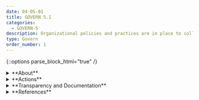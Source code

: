 ```yaml
---
date: 04-05-01
title: GOVERN 5.1
categories:
  - GOVERN-5
description: Organizational policies and practices are in place to collect, consider, prioritize, and integrate external stakeholder feedback regarding the potential individual and societal impacts related to AI risks.
type: Govern
order_number: 1
---
```

{::options parse_block_html="true" /}


<details>
<summary markdown="span">**About**</summary>
<br>
Beyond Internal and laboratory-based system testing, organizational policies and practices should also consider AI system fitness-for-purpose related to the intended context of use.

Participatory stakeholder engagement is one type of qualitative activity to help AI actors answer questions such as whether to pursue a project or how to design with impact in mind. The consideration of how to convene a group and the kinds of individuals, groups, or community organizations to include is an iterative process connected to the purpose of the system being pursued. Other factors relate to how to collaboratively and respectfully capture stakeholder feedback and insight that is useful, without being a solely perfunctory exercise.

These activities are best carried out by personnel with expertise in participatory practices, qualitative methods, and translation of contextual feedback for technical audiences.

Participatory engagement is not a one-time exercise and should be carried out from the very beginning of AI system commissioning through the end of the lifecycle. Organizations can consider how to incorporate engagement when beginning a project and as part of their monitoring of systems. Engagement is often utilized as a consultative practice, but this perspective may inadvertently lead to “participation washing.”  Organizational transparency about the purpose and goal of the engagement can help mitigate that possibility.

</details>

<details>
<summary markdown="span">**Actions**</summary>
* Ensure AI risk management policies address explicit mechanisms for receiving, processing, and implementing stakeholder and user feedback that could include:
    * Recourse mechanisms for faulty AI system outputs.
    * Bug bounties.
    * Human-centered design.
    * User-interaction and experience research.
    * Participatory stakeholder engagement with individuals and communities that may experience negative impacts. 
* Ensure that stakeholder feedback is considered and addressed, including environmental concerns, and across the entire population of intended users, including historically excluded populations, people with disabilities, older people, and those with limited access to the internet and other basic technologies.
* Clarify the organization’s principles as they apply to AI systems – considering those which have been proposed publicly – to inform external stakeholders of the organization's values. Consider publishing or adopting AI principles.

</details>

<details>
<summary markdown="span">**Transparency and Documentation**</summary>
<br>
Column G goes here.

</details>

<details>
<summary markdown="span">**References**</summary>
<br>
ISO, “Ergonomics of human-system interaction — Part 210: Human-centered design for interactive systems,” ISO 9241-210:2019 (2nd ed.), July 2019. [URL](https://www.iso.org/standard/77520.html)

Rumman Chowdhury and Jutta Williams, "Introducing Twitter’s first algorithmic bias bounty challenge," [URL](https://blog.twitter.com/engineering/en_us/topics/insights/2021/algorithmic-bias-bounty-challenge)

Leonard Haas and Sebastian Gießler, “In the realm of paper tigers – exploring the failings of AI ethics guidelines,” AlgorithmWatch, 2020. [URL](https://algorithmwatch.org/en/ai-ethics-guidelines-inventory-upgrade-2020/)

Josh Kenway, Camille Francois, Dr. Sasha Costanza-Chock, Inioluwa Deborah Raji, & Dr. Joy Buolamwini. 2022. Bug Bounties for Algorithmic Harms? Algorithmic Justice League. Accessed July 14, 2022. [URL](https://www.ajl.org/bugs)

Microsoft Community Jury , Azure Application Architecture Guide. [URL](https://docs.microsoft.com/en-us/azure/architecture/guide/responsible-innovation/community-jury/)

</details>
